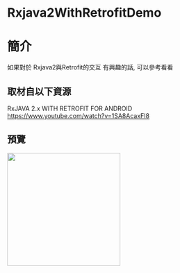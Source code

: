 # Rxjava2WithRetrofitDemo

簡介
==================================
如果對於 Rxjava2與Retrofit的交互 有興趣的話, 可以參考看看                                   

取材自以下資源
--------
RxJAVA 2.x WITH RETROFIT FOR ANDROID                                 
https://www.youtube.com/watch?v=1SA8AcaxFI8
                          
預覽
--------
<p align="left">
  <img src="https://i.imgur.com/sau2qkL.png" width="260"/>
</p> 

